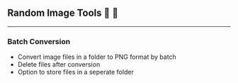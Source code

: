 ## Random Image Tools 📸 🔨
____

### Batch Conversion

* Convert image files in a folder to PNG format by batch
* Delete files after conversion
* Option to store files in a seperate folder
